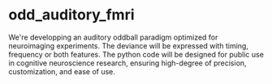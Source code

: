 # odd_auditory_fmri
We're developping an auditory oddball paradigm optimized for neuroimaging experiments. The deviance will be expressed with timing, frequency or both features. The python code will be designed for public use in cognitive neuroscience research, ensuring high-degree of precision, customization, and ease of use.
